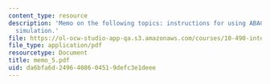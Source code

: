 ```yaml
---
content_type: resource
description: 'Memo on the following topics: instructions for using ABACUSS II and
  simulation.'
file: https://ol-ocw-studio-app-qa.s3.amazonaws.com/courses/10-490-integrated-chemical-engineering-i-fall-2006/da6bfa6d2496408604519defc3e1deee_memo_5.pdf
file_type: application/pdf
resourcetype: Document
title: memo_5.pdf
uid: da6bfa6d-2496-4086-0451-9defc3e1deee
---
```

